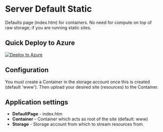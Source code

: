 # Server Default Static
Defaults page (index.htm) for containers. No need for compute on top of raw storage; if you are running static sites.

## Quick Deploy to Azure

[![Deploy to Azure](http://azuredeploy.net/deploybutton.svg)](https://azuredeploy.net/)

## Configuration

You must create a Container in the storage account once this is created (default 'www'). Then upload your desired site (resources) to the Container.

## Application settings

- **DefaultPage** - index.htm
- **Container** - Container which acts as root of the site (default: www)
- **Storage** - Storage account from which to stream resources from.